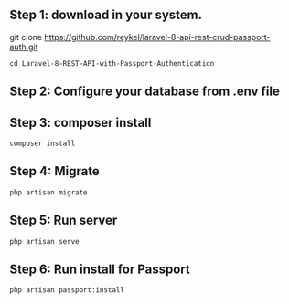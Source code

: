 <h2>Step 1: download in your system.</h2>  

git clone https://github.com/reykel/laravel-8-api-rest-crud-passport-auth.git

    cd Laravel-8-REST-API-with-Passport-Authentication

<h2>Step 2: Configure your database from .env file</h2> 


<h2>Step 3: composer install</h2> 
    
    composer install

<h2>Step 4: Migrate</h2> 
    
    php artisan migrate


<h2>Step 5: Run server</h2>  

    php artisan serve


<h2>Step 6: Run install for Passport</h2>  

    php artisan passport:install
